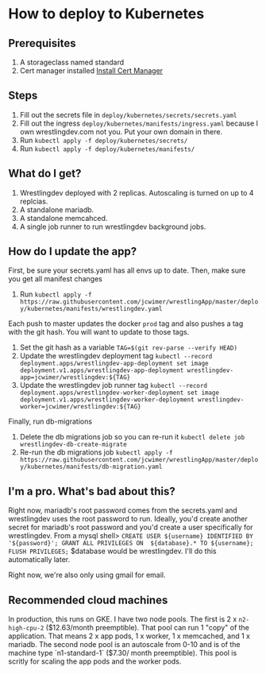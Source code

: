 # How to deploy to Kubernetes

## Prerequisites
1. A storageclass named standard
2. Cert manager installed [Install Cert Manager](https://docs.cert-manager.io/en/latest/getting-started/install/kubernetes.html)

## Steps
1. Fill out the secrets file in `deploy/kubernetes/secrets/secrets.yaml`
2. Fill out the ingress `deploy/kubernetes/manifests/ingress.yaml` because I own wrestlingdev.com not you. Put your own domain in there.
3. Run `kubectl apply -f deploy/kubernetes/secrets/`
4. Run `kubectl apply -f deploy/kubernetes/manifests/`

## What do I get?
1. Wrestlingdev deployed with 2 replicas. Autoscaling is turned on up to 4 replcias. 
2. A standalone mariadb.
3. A standalone memcahced.
4. A single job runner to run wrestlingdev background jobs.

## How do I update the app?
First, be sure your secrets.yaml has all envs up to date. Then, make sure you get all manifest changes
1. Run `kubectl apply -f https://raw.githubusercontent.com/jcwimer/wrestlingApp/master/deploy/kubernetes/manifests/wrestlingdev.yaml`

Each push to master updates the docker `prod` tag and also pushes a tag with the git hash. You will want to update to those tags.
1. Set the git hash as a variable `TAG=$(git rev-parse --verify HEAD)`
2. Update the wrestlingdev deployment tag `kubectl --record deployment.apps/wrestlingdev-app-deployment set image deployment.v1.apps/wrestlingdev-app-deployment wrestlingdev-app=jcwimer/wrestlingdev:${TAG}`
3. Update the wrestlingdev job runner tag `kubectl --record deployment.apps/wrestlingdev-worker-deployment set image deployment.v1.apps/wrestlingdev-worker-deployment wrestlingdev-worker=jcwimer/wrestlingdev:${TAG}`

Finally, run db-migrations
1. Delete the db migrations job so you can re-run it `kubectl delete job wrestlingdev-db-create-migrate`
2. Re-run the db migrations job `kubectl apply -f https://raw.githubusercontent.com/jcwimer/wrestlingApp/master/deploy/kubernetes/manifests/db-migration.yaml`

## I'm a pro. What's bad about this?
Right now, mariadb's root password comes from the secrets.yaml and wrestlingdev uses the root password to run. Ideally, you'd create another secret for mariadb's root password and you'd create a user specifically for wrestlingdev.
From a mysql shell> `CREATE USER ${username} IDENTIFIED BY '${password}'; GRANT ALL PRIVILEGES ON  ${database}.* TO ${username}; FLUSH PRIVILEGES;` $database would be wrestlingdev. I'll do this automatically later.

Right now, we're also only using gmail for email.

## Recommended cloud machines
In production, this runs on GKE. I have two node pools. The first is 2 x `n2-high-cpu-2` ($12.63/month preemptible). That pool can run 1 "copy" of the application. That means 2 x app pods, 1 x worker, 1 x memcached, and 1 x mariadb. The second node pool is an autoscale from 0-10 and is of the machine type `n1-standard-1` ($7.30/ month preemptible). This pool is scritly for scaling the app pods and the worker pods.